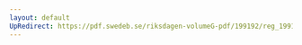 ```yaml
---
layout: default
UpRedirect: https://pdf.swedeb.se/riksdagen-volumeG-pdf/199192/reg_199192/reg_199192_0948.pdf
---
```

